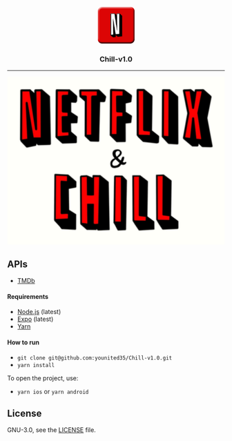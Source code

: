 <p align="center">
  <img alt="Chill-v1.0" src="./app/assets/images/icon.png" height="85" width="85" />
  <h3 align="center">Chill-v1.0</h3>
</p>

---

![Chill-v1.0](./resources/demo.png)

## APIs

- [TMDb](https://developers.themoviedb.org/3/getting-started/introduction)

#### Requirements

- [Node.js](https://nodejs.org/) (latest)
- [Expo](https://expo.io/) (latest)
- [Yarn](https://yarnpkg.com/)

#### How to run

- `git clone git@github.com:younited35/Chill-v1.0.git`
- `yarn install`

To open the project, use:

- `yarn ios` or `yarn android`

## License

GNU-3.0, see the [LICENSE](./LICENSE.md) file.
